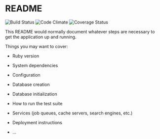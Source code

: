 # README

![Build Status](https://codeship.com/projects/ba4ee5e0-31b1-0135-3be5-16f358507e9c/status?branch=master)
![Code Climate](https://codeclimate.com/github/smkopp92/pokeviews.png)
![Coverage Status](https://coveralls.io/repos/smkopp92/pokeviews/badge.png)

This README would normally document whatever steps are necessary to get the
application up and running.

Things you may want to cover:

* Ruby version

* System dependencies

* Configuration

* Database creation

* Database initialization

* How to run the test suite

* Services (job queues, cache servers, search engines, etc.)

* Deployment instructions

* ...
